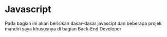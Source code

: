 # Javascript
Pada bagian ini akan berisikan dasar-dasar javascipt dan beberapa projek mandiri saya khususnya di bagian Back-End Developer
